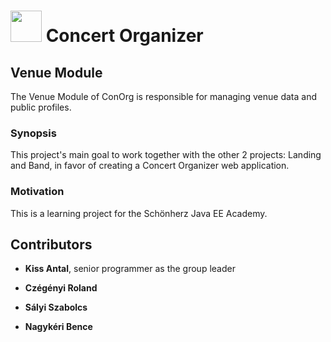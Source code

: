 # <img src="https://raw.githubusercontent.com/schonherz-java-ee-2016-summer/project/master/Template/src/main/resources/META-INF/resources/image/logo.png" width="50px" height="50px"> Concert Organizer
## Venue Module
The Venue Module of ConOrg is responsible for managing venue data and public profiles.
### Synopsis
This project's main goal to work together with the other 2 projects: Landing and Band, in favor of creating a Concert Organizer web application.
### Motivation
This is a learning project for the Schönherz Java EE Academy.
## Contributors
+ **Kiss Antal**, senior programmer as the group leader

+ **Czégényi Roland**

+ **Sályi Szabolcs**

+ **Nagykéri Bence**

